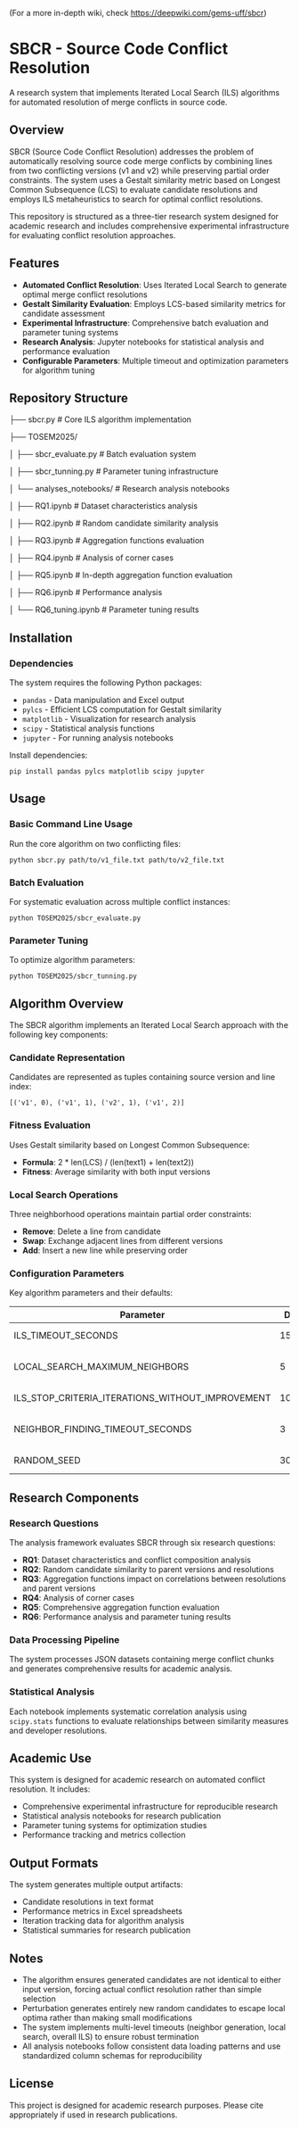 (For a more in-depth wiki, check https://deepwiki.com/gems-uff/sbcr)

# SBCR - Source Code Conflict Resolution

A research system that implements Iterated Local Search (ILS) algorithms for automated resolution of merge conflicts in source code. 

## Overview

SBCR (Source Code Conflict Resolution) addresses the problem of automatically resolving source code merge conflicts by combining lines from two conflicting versions (v1 and v2) while preserving partial order constraints. The system uses a Gestalt similarity metric based on Longest Common Subsequence (LCS) to evaluate candidate resolutions and employs ILS metaheuristics to search for optimal conflict resolutions. 

This repository is structured as a three-tier research system designed for academic research and includes comprehensive experimental infrastructure for evaluating conflict resolution approaches.

## Features

- **Automated Conflict Resolution**: Uses Iterated Local Search to generate optimal merge conflict resolutions
- **Gestalt Similarity Evaluation**: Employs LCS-based similarity metrics for candidate assessment 
- **Experimental Infrastructure**: Comprehensive batch evaluation and parameter tuning systems
- **Research Analysis**: Jupyter notebooks for statistical analysis and performance evaluation
- **Configurable Parameters**: Multiple timeout and optimization parameters for algorithm tuning 

## Repository Structure

├── sbcr.py # Core ILS algorithm implementation

├── TOSEM2025/

│ ├── sbcr_evaluate.py # Batch evaluation system

│ ├── sbcr_tunning.py # Parameter tuning infrastructure

│ └── analyses_notebooks/ # Research analysis notebooks

│ ├── RQ1.ipynb # Dataset characteristics analysis

│ ├── RQ2.ipynb # Random candidate similarity analysis

│ ├── RQ3.ipynb # Aggregation functions evaluation

│ ├── RQ4.ipynb # Analysis of corner cases

│ ├── RQ5.ipynb # In-depth aggregation function evaluation

│ ├── RQ6.ipynb # Performance analysis

│ └── RQ6_tuning.ipynb # Parameter tuning results


## Installation

### Dependencies

The system requires the following Python packages:

- `pandas` - Data manipulation and Excel output
- `pylcs` - Efficient LCS computation for Gestalt similarity 
- `matplotlib` - Visualization for research analysis
- `scipy` - Statistical analysis functions
- `jupyter` - For running analysis notebooks

Install dependencies:
```
pip install pandas pylcs matplotlib scipy jupyter
```

## Usage

### Basic Command Line Usage

Run the core algorithm on two conflicting files:
```
python sbcr.py path/to/v1_file.txt path/to/v2_file.txt
```

### Batch Evaluation

For systematic evaluation across multiple conflict instances:
```
python TOSEM2025/sbcr_evaluate.py
```


### Parameter Tuning

To optimize algorithm parameters: 
```
python TOSEM2025/sbcr_tunning.py
```


## Algorithm Overview

The SBCR algorithm implements an Iterated Local Search approach with the following key components:

### Candidate Representation

Candidates are represented as tuples containing source version and line index:
```
[('v1', 0), ('v1', 1), ('v2', 1), ('v1', 2)]
```


### Fitness Evaluation

Uses Gestalt similarity based on Longest Common Subsequence:

- **Formula**: 2 * len(LCS) / (len(text1) + len(text2))
- **Fitness**: Average similarity with both input versions

### Local Search Operations

Three neighborhood operations maintain partial order constraints:

- **Remove**: Delete a line from candidate
- **Swap**: Exchange adjacent lines from different versions
- **Add**: Insert a new line while preserving order 

### Configuration Parameters

Key algorithm parameters and their defaults: 

| Parameter                                          | Default | Description                                      |
|----------------------------------------------------|---------|--------------------------------------------------|
| ILS_TIMEOUT_SECONDS                                | 15      | Maximum ILS execution time                       |
| LOCAL_SEARCH_MAXIMUM_NEIGHBORS                     | 5       | Maximum neighbors per local search               |
| ILS_STOP_CRITERIA_ITERATIONS_WITHOUT_IMPROVEMENT   | 10      | Early stopping criterion                         |
| NEIGHBOR_FINDING_TIMEOUT_SECONDS                   | 3       | Timeout for neighbor generation                  |
| RANDOM_SEED                                        | 3022024 | Reproducibility seed                             |

## Research Components

### Research Questions

The analysis framework evaluates SBCR through six research questions:

- **RQ1**: Dataset characteristics and conflict composition analysis
- **RQ2**: Random candidate similarity to parent versions and resolutions
- **RQ3**: Aggregation functions impact on correlations between resolutions and parent versions
- **RQ4**: Analysis of corner cases
- **RQ5**: Comprehensive aggregation function evaluation
- **RQ6**: Performance analysis and parameter tuning results

### Data Processing Pipeline

The system processes JSON datasets containing merge conflict chunks and generates comprehensive results for academic analysis.

### Statistical Analysis

Each notebook implements systematic correlation analysis using `scipy.stats` functions to evaluate relationships between similarity measures and developer resolutions.

## Academic Use

This system is designed for academic research on automated conflict resolution. It includes:

- Comprehensive experimental infrastructure for reproducible research
- Statistical analysis notebooks for research publication
- Parameter tuning systems for optimization studies
- Performance tracking and metrics collection

## Output Formats

The system generates multiple output artifacts:

- Candidate resolutions in text format
- Performance metrics in Excel spreadsheets
- Iteration tracking data for algorithm analysis
- Statistical summaries for research publication

## Notes

- The algorithm ensures generated candidates are not identical to either input version, forcing actual conflict resolution rather than simple selection 
- Perturbation generates entirely new random candidates to escape local optima rather than making small modifications 
- The system implements multi-level timeouts (neighbor generation, local search, overall ILS) to ensure robust termination
- All analysis notebooks follow consistent data loading patterns and use standardized column schemas for reproducibility

## License

This project is designed for academic research purposes. Please cite appropriately if used in research publications.







